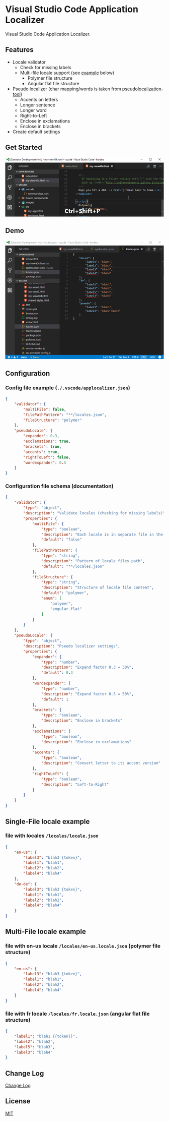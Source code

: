 # Visual Studio Code Application Localizer

Visual Studio Code Application Localizer.

## Features

* Locale validator
	- Check for missing labels
	- Multi-file locale support (see [example](#multi-file-locale-example) below)
		* Polymer file structure
		* Angular flat file structure
* Pseudo localizer (char mapping/words is taken from [pseudolocalization-tool](https://code.google.com/archive/p/pseudolocalization-tool/))
    - Accents on letters
    - Longer sentence
    - Longer word
    - Right-to-Left
    - Enclose in exclamations
    - Enclose in brackets
* Create default settings

## Get Started

[![Get Started](getstarted.gif)](getstarted.gif)

## Demo

[![Demo](demo.gif)](demo.gif)

## Configuration

### Config file example (`./.vscode/applocalizer.json`)
```json
{
	"validator": {
		"multiFile": false,
		"filePathPattern": "**/locales.json",
		"fileStructure": "polymer"
	},
	"pseudoLocale": {
		"expander": 0.3,
		"exclamations": true,
		"brackets": true,
		"accents": true,
		"rightToLeft": false,
		"wordexpander": 0.5
	}
}
```

### Configuration file schema (documentation)
```json
{
	"validator": {
		"type": "object",
		"description": "Validate locales (checking for missing labels)",
		"properties": {
			"multiFile": {
				"type": "boolean",
				"description": "Each locale is in separate file in the same folder.",
				"default": "false"
			},
			"filePathPattern": {
				"type": "string",
				"description": "Pattern of locale files path",
				"default": "**/locales.json"
			},
			"fileStructure": {
				"type": "string",
				"description": "Structure of locale file content",
				"default": "polymer",
				"enum": [
					"polymer",
					"angular.flat"
				]
			}
		}
	},
	"pseudoLocale": {
		"type": "object",
		"description": "Pseudo localizer settings",
		"properties": {
			"expander": {
				"type": "number",
				"description": "Expand factor 0.3 = 30%",
				"default": 0.3
			},
			"wordexpander": {
				"type": "number",
				"description": "Expand factor 0.5 = 50%",
				"default": 1
			},
			"brackets": {
				"type": "boolean",
				"description": "Enclose in brackets"
			},
			"exclamations": {
				"type": "boolean",
				"description": "Enclose in exclamations"
			},
			"accents": {
				"type": "boolean",
				"description": "Convert letter to its accent version"
			},
			"rightToLeft": {
				"type": "boolean",
				"description": "Left-to-Right"
			}
		}
	}
}
```
## Single-File locale example

### file with locales `/locales/locale.json`
```json
{
	"en-us": {
		"label3": "blah3 {token}",
		"label1": "blah1",
		"label2": "blah2",
		"label4": "blah4"
	},
	"de-de": {
		"label3": "blah3 {token}",
		"label1": "blah1",
		"label2": "blah2",
		"label4": "blah4"
	}
}
```

## Multi-File locale example

### file with en-us locale `/locales/en-us.locale.json` (polymer file structure)
```json
{
	"en-us": {
		"label3": "blah3 {token}",
		"label1": "blah1",
		"label2": "blah2",
		"label4": "blah4"
	}
}
```

### file with fr locale `/locales/fr.locale.json` (angular flat file structure)
```json
{
	"label1": "blah1 {{token}}",
	"label2": "blah2",
	"label5": "blah3",
	"label3": "blah4"
}
```

## Change Log

[Change Log](CHANGELOG.md)

## License

[MIT](LICENSE.md)
